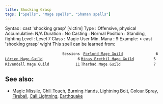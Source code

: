 ```yaml
---
title: Shocking Grasp
tags: ["Spells", "Mage spells", "Shaman spells"]
---
```

Syntax : cast 'shocking grasp' \[victim\] Type : Offensive, physical
Accumulative: N/A Duration : No Casting : Normal Position : Standing,
fighting Level : Level 7 Class : Magic User Min. Mana : 9 Example: \>
cast 'shocking grasp' wight This spell can be learned from:

`                          Sessions `
[`Forlond Mage Guild`](Forlond_Mage_Guild "wikilink")`               6`
[`Lórien Mage Guild`](Lórien_Mage_Guild "wikilink")`                6`
[`Minas Brethil Mage Guild`](Minas_Brethil_Mage_Guild "wikilink")`         5`
[`Rivendell Mage Guild`](Rivendell_Mage_Guild "wikilink")`            11`
[`Tharbad Mage Guild`](Tharbad_Mage_Guild "wikilink")`               7`

## See also:

- [Magic Missile](Magic_Missile "wikilink"), [Chill
  Touch](Chill_Touch "wikilink"), [Burning
  Hands](Burning_Hands "wikilink"), [Lightning
  Bolt](Lightning_Bolt "wikilink"), [Colour
  Spray](Colour_Spray "wikilink"), [Fireball](Fireball "wikilink"),
  [Call Lightning](Call_Lightning "wikilink"),
  [Earthquake](Earthquake "wikilink")
  